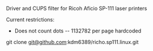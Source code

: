 Driver and CUPS filter for Ricoh Aficio SP-111 laser printers

Current restrictions:
 - Does not count dots -- 1132782 per page hardcoded



git clone git@github.com:kdm6389/richo.sp111.linux.git
